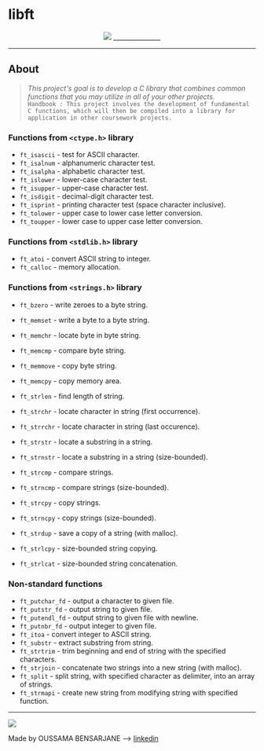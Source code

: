 # libft

<p align="center">
<img src="https://github.com/user-attachments/assets/27ab8157-0130-47ca-85fd-9dfda271d194">
_______________



___

##  About

>_This project's goal is to develop a C library that combines common functions that you may utilize in all of your other projects._\
	```Handbook : This project involves the development of fundamental C functions, which will then be compiled into a library for application in other coursework projects.```

  ### Functions from `<ctype.h>` library

* `ft_isascii`		- test for ASCII character.
* `ft_isalnum`			- alphanumeric character test.
* `ft_isalpha`			- alphabetic character test.
* `ft_islower` 	- lower-case character test.
* `ft_isupper` 	- upper-case character test.
* `ft_isdigit`			- decimal-digit character test.
* `ft_isprint`			- printing character test (space character inclusive).
* `ft_tolower`			- upper case to lower case letter conversion.
* `ft_toupper`			- lower case to upper case letter conversion.
### Functions from `<stdlib.h>` library

* `ft_atoi`		- convert ASCII string to integer.
* `ft_calloc`	- memory allocation.

### Functions from `<strings.h>` library

* `ft_bzero`	- write zeroes to a byte string.
* `ft_memset`		- write a byte to a byte string.
* `ft_memchr`		- locate byte in byte string.
* `ft_memcmp`		- compare byte string.
*  `ft_memmove`	- copy byte string.
* `ft_memcpy`	- copy memory area.

* `ft_strlen`			- find length of string.
* `ft_strchr`			- locate character in string (first occurrence).
* `ft_strrchr`			- locate character in string (last occurence).
* `ft_strstr`		- locate a substring in a string.
* `ft_strnstr`			- locate a substring in a string (size-bounded).
* `ft_strcmp`		- compare strings.
* `ft_strncmp` 			- compare strings (size-bounded).
* `ft_strcpy`		- copy strings.
* `ft_strncpy` 	- copy strings (size-bounded).
* `ft_strdup`			- save a copy of a string (with malloc).
* `ft_strlcpy`			- size-bounded string copying.
* `ft_strlcat`			- size-bounded string concatenation.

### Non-standard functions

* `ft_putchar_fd`		- output a character to given file.
* `ft_putstr_fd`	- output string to given file.
* `ft_putendl_fd`		- output string to given file with newline.
* `ft_putnbr_fd`	- output integer to given file.
* `ft_itoa`		- convert integer to ASCII string.
* `ft_substr`		- extract substring from string.
* `ft_strtrim`	- trim beginning and end of string with the specified characters.
* `ft_strjoin`	- concatenate two strings into a new string (with malloc).
* `ft_split`		- split string, with specified character as delimiter, into an array of strings.
* `ft_strmapi`	- create new string from modifying string with specified function.

---
<img src="https://github.com/user-attachments/assets/fbf1cb89-92c3-4f60-b509-63d314d04d7a" align="center"/>
</p>

Made by OUSSAMA BENSARJANE --> [linkedin](https://https://www.linkedin.com/in/oussama-bensarjane/)
